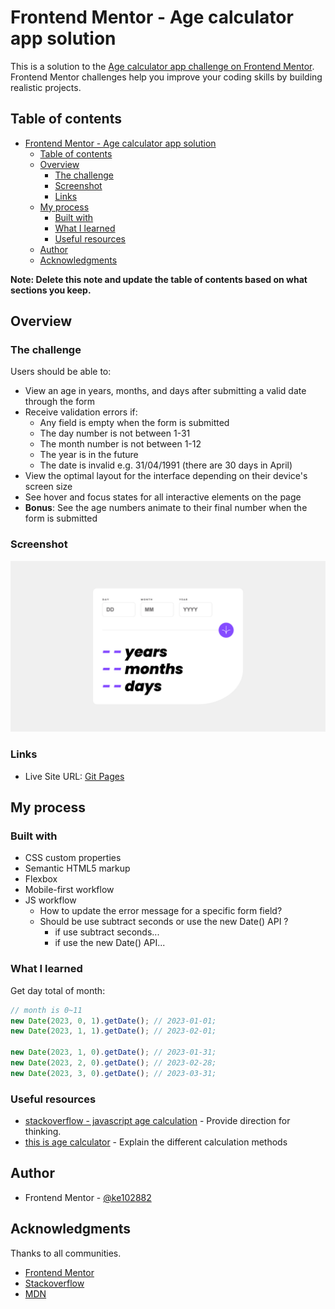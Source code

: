 # Frontend Mentor - Age calculator app solution

This is a solution to the [Age calculator app challenge on Frontend Mentor](https://www.frontendmentor.io/challenges/age-calculator-app-dF9DFFpj-Q). Frontend Mentor challenges help you improve your coding skills by building realistic projects. 

## Table of contents

- [Frontend Mentor - Age calculator app solution](#frontend-mentor---age-calculator-app-solution)
  - [Table of contents](#table-of-contents)
  - [Overview](#overview)
    - [The challenge](#the-challenge)
    - [Screenshot](#screenshot)
    - [Links](#links)
  - [My process](#my-process)
    - [Built with](#built-with)
    - [What I learned](#what-i-learned)
    - [Useful resources](#useful-resources)
  - [Author](#author)
  - [Acknowledgments](#acknowledgments)

**Note: Delete this note and update the table of **contents** based on what sections you keep.**

## Overview

### The challenge

Users should be able to:

- View an age in years, months, and days after submitting a valid date through the form
- Receive validation errors if:
  - Any field is empty when the form is submitted
  - The day number is not between 1-31
  - The month number is not between 1-12
  - The year is in the future
  - The date is invalid e.g. 31/04/1991 (there are 30 days in April)
- View the optimal layout for the interface depending on their device's screen size
- See hover and focus states for all interactive elements on the page
- **Bonus**: See the age numbers animate to their final number when the form is submitted

### Screenshot

![](./screenshot.jpg)

### Links

- Live Site URL: [Git Pages](https://ke102882.github.io/frontend-mentor/junior/age-calculator-app-main)

## My process

### Built with

- CSS custom properties
- Semantic HTML5 markup
- Flexbox
- Mobile-first workflow
- JS workflow
  - How to update the error message for a specific form field?
  - Should be use subtract seconds or use the new Date() API ?
    - if use subtract seconds...
    - if use the new Date() API...

### What I learned


Get day total of month:
```js
// month is 0~11
new Date(2023, 0, 1).getDate(); // 2023-01-01;
new Date(2023, 1, 1).getDate(); // 2023-02-01;

new Date(2023, 1, 0).getDate(); // 2023-01-31;
new Date(2023, 2, 0).getDate(); // 2023-02-28;
new Date(2023, 3, 0).getDate(); // 2023-03-31;
```


### Useful resources

- [stackoverflow - javascript age calculation](https://stackoverflow.com/questions/4076321/javascript-age-calculation) - Provide direction for thinking.
- [this is age calculator](https://www.calculator.net/age-calculator.html) - Explain the different calculation methods


## Author

- Frontend Mentor - [@ke102882](https://www.frontendmentor.io/profile/ke102882)


## Acknowledgments

Thanks to all communities.

- [Frontend Mentor](https://www.frontendmentor.io/challenges)
- [Stackoverflow](https://stackoverflow.com/)
- [MDN](https://developer.mozilla.org)